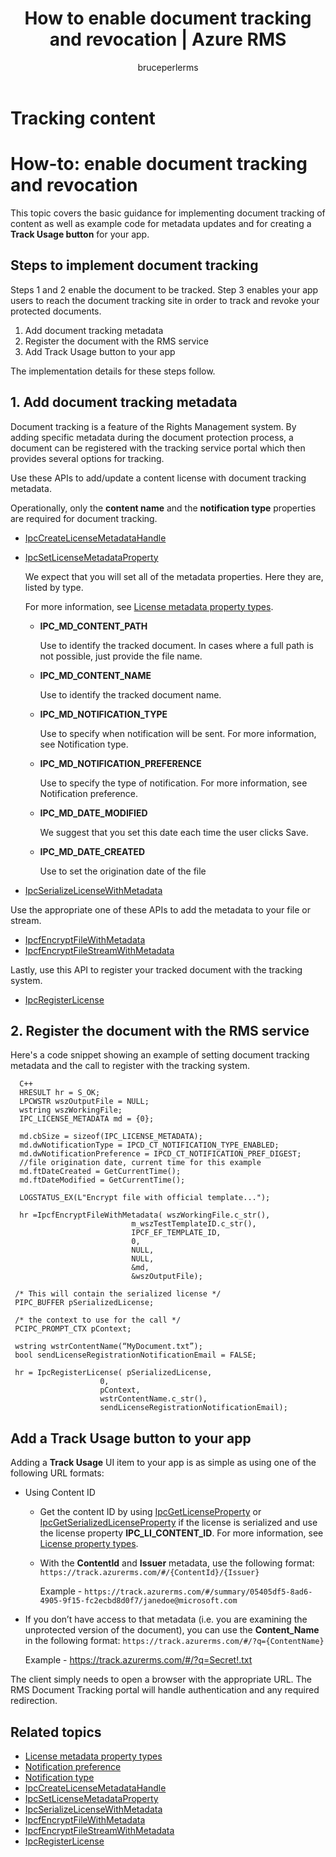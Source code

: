﻿---
# required metadata

title: How to enable document tracking and revocation | Azure RMS
description: Basic guidance for implementing document tracking of content as well as example code for metadata updates and a Track Usage button for your app.

keywords:
author: bruceperlerms
manager: mbaldwin
ms.date: 09/25/2016
ms.topic: article
ms.prod:
ms.service: rights-management
ms.technology: techgroup-identity
ms.assetid: F5089765-9D94-452B-85E0-00D22675D847
# optional metadata

#ROBOTS:
audience: developer
#ms.devlang:
ms.reviewer: shubhamp
ms.suite: ems
#ms.tgt_pltfrm:
#ms.custom:
experimental: true
experiment_id: "priyamo-test-20160729"

---

# Tracking content

# How-to: enable document tracking and revocation

This topic covers the basic guidance for implementing document tracking of content as well as example code for metadata updates and for creating a **Track Usage button** for your app.

## Steps to implement document tracking

Steps 1 and 2 enable the document to be tracked. Step 3 enables your app users to reach the document tracking site in order to track and revoke your protected documents.

1. Add document tracking metadata
2. Register the document with the RMS service
3. Add Track Usage button to your app

The implementation details for these steps follow.

## 1. Add document tracking metadata

Document tracking is a feature of the Rights Management system. By adding specific metadata during the document protection process, a document can be registered with the tracking service portal which then provides several options for tracking.

Use these APIs to add/update a content license with document tracking metadata.


Operationally, only the **content name** and the **notification type** properties are required for document tracking.


- [IpcCreateLicenseMetadataHandle](/information-protection/sdk/2.1/api/win/functions#msipc_ipccreatelicensemetadatahandle)
- [IpcSetLicenseMetadataProperty](/information-protection/sdk/2.1/api/win/functions#msipc_ipcsetlicensemetadataproperty)

  We expect that you will set all of the metadata properties. Here they are, listed by type.

  For more information, see [License metadata property types](/information-protection/sdk/2.1/api/win/constants#msipc_license_metadata_property_types).

  - **IPC_MD_CONTENT_PATH**

    Use to identify the tracked document. In cases where a full path is not possible, just provide the file name.

  - **IPC_MD_CONTENT_NAME**

    Use to identify the tracked document name.

  - **IPC_MD_NOTIFICATION_TYPE**

    Use to specify when notification will be sent. For more information, see Notification type.

  - **IPC_MD_NOTIFICATION_PREFERENCE**

    Use to specify the type of notification. For more information, see Notification preference.

  - **IPC_MD_DATE_MODIFIED**

    We suggest that you set this date each time the user clicks Save.

  - **IPC_MD_DATE_CREATED**

    Use to set the origination date of the file

- [IpcSerializeLicenseWithMetadata](/information-protection/sdk/2.1/api/win/functions#msipc_ipcserializelicensemetadata)

Use the appropriate one of these APIs to add the metadata to your file or stream.

- [IpcfEncryptFileWithMetadata](/information-protection/sdk/2.1/api/win/functions#msipc_ipcfencryptfilewithmetadata)
- [IpcfEncryptFileStreamWithMetadata](/information-protection/sdk/2.1/api/win/functions#msipc_ipcfencryptfilestreamwithmetadata)

Lastly, use this API to register your tracked document with the tracking system.

- [IpcRegisterLicense](/information-protection/sdk/2.1/api/win/functions#msipc_ipcregisterlicense)


## 2. Register the document with the RMS service

Here's a code snippet showing an example of setting document tracking metadata and the call to register with the tracking system.

      C++
      HRESULT hr = S_OK;
      LPCWSTR wszOutputFile = NULL;
      wstring wszWorkingFile;
      IPC_LICENSE_METADATA md = {0};

      md.cbSize = sizeof(IPC_LICENSE_METADATA);
      md.dwNotificationType = IPCD_CT_NOTIFICATION_TYPE_ENABLED;
      md.dwNotificationPreference = IPCD_CT_NOTIFICATION_PREF_DIGEST;
      //file origination date, current time for this example
      md.ftDateCreated = GetCurrentTime();
      md.ftDateModified = GetCurrentTime();

      LOGSTATUS_EX(L"Encrypt file with official template...");

      hr =IpcfEncryptFileWithMetadata( wszWorkingFile.c_str(),
                               m_wszTestTemplateID.c_str(),
                               IPCF_EF_TEMPLATE_ID,
                               0,
                               NULL,
                               NULL,
                               &md,
                               &wszOutputFile);

     /* This will contain the serialized license */
     PIPC_BUFFER pSerializedLicense;

     /* the context to use for the call */
     PCIPC_PROMPT_CTX pContext;

     wstring wstrContentName(“MyDocument.txt”);
     bool sendLicenseRegistrationNotificationEmail = FALSE;

     hr = IpcRegisterLicense( pSerializedLicense,
                        0,
                        pContext,
                        wstrContentName.c_str(),
                        sendLicenseRegistrationNotificationEmail);

## Add a **Track Usage** button to your app

Adding a **Track Usage** UI item to your app is as simple as using one of the following URL formats:

- Using Content ID
  - Get the content ID by using [IpcGetLicenseProperty](/information-protection/sdk/2.1/api/win/functions#msipc_ipcgetlicenseproperty) or [IpcGetSerializedLicenseProperty](/information-protection/sdk/2.1/api/win/functions#msipc_ipcgetserializedlicenseproperty) if the license is serialized and use the license property **IPC_LI_CONTENT_ID**. For more information, see [License property types](/information-protection/sdk/2.1/api/win/constants#msipc_license_property_types).
  - With the **ContentId** and **Issuer** metadata, use the following format: `https://track.azurerms.com/#/{ContentId}/{Issuer}`

    Example - `https://track.azurerms.com/#/summary/05405df5-8ad6-4905-9f15-fc2ecbd8d0f7/janedoe@microsoft.com`

- If you don’t have access to that metadata (i.e. you are examining the unprotected version of the document), you can use the **Content_Name** in the following format: `https://track.azurerms.com/#/?q={ContentName}`

  Example - https://track.azurerms.com/#/?q=Secret!.txt

The client simply needs to open a browser with the appropriate URL. The RMS Document Tracking portal will handle authentication and any required redirection.

## Related topics

* [License metadata property types](/information-protection/sdk/2.1/api/win/constants#msipc_license_metadata_property_types)
* [Notification preference](/information-protection/sdk/2.1/api/win/constants#msipc_notification_preference)
* [Notification type](/information-protection/sdk/2.1/api/win/constants#msipc_notification_type)
* [IpcCreateLicenseMetadataHandle](/information-protection/sdk/2.1/api/win/functions#msipc_ipccreatelicensemetadatahandle)
* [IpcSetLicenseMetadataProperty](/information-protection/sdk/2.1/api/win/functions#msipc_ipcsetlicensemetadataproperty)
* [IpcSerializeLicenseWithMetadata](/information-protection/sdk/2.1/api/win/functions#msipc_ipcserializelicensemetadata)
* [IpcfEncryptFileWithMetadata](/information-protection/sdk/2.1/api/win/functions#msipc_ipcfencryptfilewithmetadata)
* [IpcfEncryptFileStreamWithMetadata](/information-protection/sdk/2.1/api/win/functions#msipc_ipcfencryptfilestreamwithmetadata)
* [IpcRegisterLicense](/information-protection/sdk/2.1/api/win/functions#msipc_ipcregisterlicense)

 
